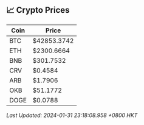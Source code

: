 ## 📈 Crypto Prices

| Coin | Price |
| ---- | ----- |
| BTC | $42853.3742 |
| ETH | $2300.6664 |
| BNB | $301.7532 |
| CRV | $0.4584 |
| ARB | $1.7906 |
| OKB | $51.1772 |
| DOGE | $0.0788 |

_Last Updated: 2024-01-31 23:18:08.958 +0800 HKT_